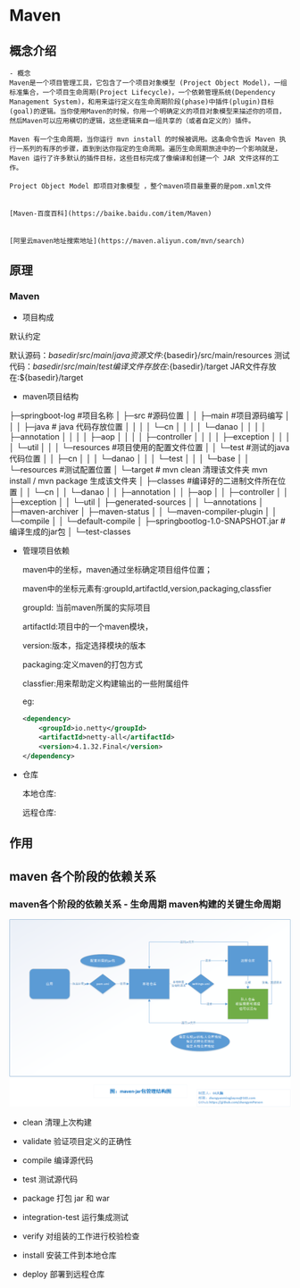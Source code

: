 # Maven 

## 概念介绍

    - 概念
    Maven是一个项目管理工具，它包含了一个项目对象模型 (Project Object Model)，一组标准集合，一个项目生命周期(Project Lifecycle)，一个依赖管理系统(Dependency Management System)，和用来运行定义在生命周期阶段(phase)中插件(plugin)目标(goal)的逻辑。当你使用Maven的时候，你用一个明确定义的项目对象模型来描述你的项目，然后Maven可以应用横切的逻辑，这些逻辑来自一组共享的（或者自定义的）插件。

    Maven 有一个生命周期，当你运行 mvn install 的时候被调用。这条命令告诉 Maven 执行一系列的有序的步骤，直到到达你指定的生命周期。遍历生命周期旅途中的一个影响就是，Maven 运行了许多默认的插件目标，这些目标完成了像编译和创建一个 JAR 文件这样的工作。

    Project Object Model 即项目对象模型 ，整个maven项目最重要的是pom.xml文件
    
    
    [Maven-百度百科](https://baike.baidu.com/item/Maven)


    [阿里云maven地址搜索地址](https://maven.aliyun.com/mvn/search)

## 原理

### Maven 


- 项目构成

默认约定

默认源码：${basedir}/src/main/java
资源文件:${basedir}/src/main/resources
测试代码：${basedir}/src/main/test
编译文件存放在:${basedir}/target
JAR文件存放在:${basedir}/target

- maven项目结构

├─springboot-log                        #项目名称
│  ├─src                                            #源码位置
│  │  ├─main                                  #项目源码编写
│  │  │  ├─java                               # java 代码存放位置
│  │  │  │  └─cn
│  │  │  │      └─danao
│  │  │  │          ├─annotation
│  │  │  │          ├─aop
│  │  │  │          ├─controller
│  │  │  │          ├─exception
│  │  │  │          └─util
│  │  │  └─resources                     #项目使用的配置文件位置
│  │  └─test                                     #测试的java代码位置
│  │      ├─cn
│  │      │  └─danao
│  │      │      └─test
│  │      │          └─base
│  │      └─resources                     #测试配置位置
│  └─target								     # mvn clean 清理该文件夹 mvn install / mvn package 生成该文件夹
│      ├─classes                              #编译好的二进制文件所在位置
│      │  └─cn
│      │      └─danao
│      │          ├─annotation
│      │          ├─aop
│      │          ├─controller
│      │          ├─exception
│      │          └─util
│      ├─generated-sources
│      │  └─annotations
│      ├─maven-archiver
│      ├─maven-status
│      │  └─maven-compiler-plugin
│      │      └─compile
│      │          └─default-compile
│      ├─springbootlog-1.0-SNAPSHOT.jar  #编译生成的jar包
│      └─test-classes




- 管理项目依赖

    maven中的坐标，maven通过坐标确定项目组件位置；

    maven中的坐标元素有:groupId,artifactId,version,packaging,classfier

    groupId: 当前maven所属的实际项目

    artifactId:项目中的一个maven模块，

    version:版本，指定选择模块的版本

    packaging:定义maven的打包方式

    classfier:用来帮助定义构建输出的一些附属组件
    
    eg:
    ```xml
    <dependency>
        <groupId>io.netty</groupId>
        <artifactId>netty-all</artifactId>
        <version>4.1.32.Final</version>
    </dependency>
    ```

- 仓库

    本地仓库:

    远程仓库:
## 作用

## maven 各个阶段的依赖关系

### maven各个阶段的依赖关系 - 生命周期 maven构建的关键生命周期

![maven仓库结构图](https://github.com/zhangymPerson/learning-notes/blob/master/Picture/maven%E4%BB%93%E5%BA%93%E5%9B%BE.png)

- clean 清理上次构建

- validate 验证项目定义的正确性

- compile 编译源代码

- test 测试源代码

- package 打包 jar 和 war

- integration-test  运行集成测试

- verify 对组装的工作进行校验检查

- install 安装工件到本地仓库

- deploy 部署到远程仓库